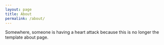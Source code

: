 ```yaml
---
layout: page
title: About
permalink: /about/
---
```


Somewhere, someone is having a heart attack because this is no longer the template about page.
